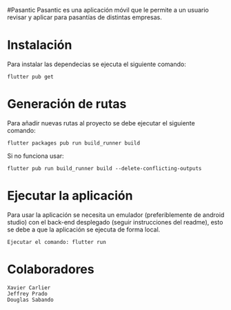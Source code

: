 #Pasantic
Pasantic es una aplicación móvil que le permite a un usuario revisar y aplicar para pasantías de distintas empresas.

# Instalación
Para instalar las dependecias se ejecuta el siguiente comando:

```
flutter pub get
```

# Generación de rutas
Para añadir nuevas rutas al proyecto se debe ejecutar el siguiente comando:

```
flutter packages pub run build_runner build 
```

Si no funciona usar:

```
flutter pub run build_runner build --delete-conflicting-outputs
```
# Ejecutar la aplicación
Para usar la aplicación se necesita un emulador (preferiblemente de android studio) con el back-end desplegado (seguir instrucciones del readme), esto se debe a que la aplicación se ejecuta de forma local.

```
Ejecutar el comando: flutter run
```

# Colaboradores
```
Xavier Carlier
Jeffrey Prado
Douglas Sabando
```
